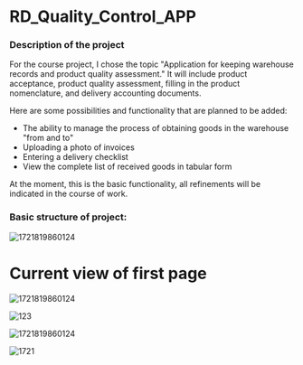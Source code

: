 
# RD_Quality_Control_APP

### Description of the project

For the course project, I chose the topic "Application for keeping warehouse records and product quality assessment."
It will include product acceptance, product quality assessment, filling in the product nomenclature, and delivery accounting documents.

Here are some possibilities and functionality that are planned to be added:

* The ability to manage the process of obtaining goods in the warehouse "from and to"
* Uploading a photo of invoices
* Entering a delivery checklist
* View the complete list of received goods in tabular form

At the moment, this is the basic functionality, all refinements will be indicated in the course of work.

### Basic structure of project:

![1721819860124](image/README/1721819860124.png)

# Current view of first page

![1721819860124](image/README/123.png)

![123](image/README/main.png)

![1721819860124](image/README/createdoc.png)

![1721](image/README/userinfo.png)

